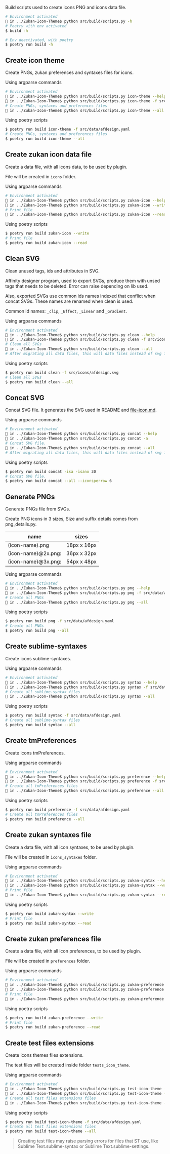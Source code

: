 Build scripts used to create icons PNG and icons data file.  

```sh
# Environment activated
🚥 in ../Zukan-Icon-Theme$ python src/build/scripts.py -h
# Poetry with env activated
$ build -h

# Env deactivated, with poetry
$ poetry run build -h
```

## Create icon theme
Create PNGs, zukan preferences and syntaxes files for icons.  

Using argparse commands  
```sh
# Environment activated
🚥 in ../Zukan-Icon-Theme$ python src/build/scripts.py icon-theme --help
🚥 in ../Zukan-Icon-Theme$ python src/build/scripts.py icon-theme -f src/data/afdesign.yaml
# Create PNGs, syntaxes and preferences files
🚥 in ../Zukan-Icon-Theme$ python src/build/scripts.py icon-theme --all
```

Using poetry scripts  
```sh
$ poetry run build icon-theme -f src/data/afdesign.yaml
# Create PNGs, syntaxes and preferences files
$ poetry run build icon-theme --all
```

## Create zukan icon data file
Create a data file, with all icons data, to be used by plugin.  

File will be created in `icons` folder.  

Using argparse commands  
```sh
# Environment activated
🚥 in ../Zukan-Icon-Theme$ python src/build/scripts.py zukan-icon --help
🚥 in ../Zukan-Icon-Theme$ python src/build/scripts.py zukan-icon --write
# Print file
🚥 in ../Zukan-Icon-Theme$ python src/build/scripts.py zukan-icon --read
```

Using poetry scripts  
```sh
$ poetry run build zukan-icon --write
# Print file
$ poetry run build zukan-icon --read
```

## Clean SVG
Clean unused tags, ids and attributes in SVG.  

Affinity designer program, used to export SVGs, produce them with unsed tags that needs to be deleted. Error can raise depending on lib used.  

Also, exported SVGs use common ids names indexed that conflict when concat SVGs. These names are renamed when clean is used.  

Common id names: `_clip`, `_Effect`, `_Linear` and `_Gradient`.  

Using argparse commands  
```sh
# Environment activated
🚥 in ../Zukan-Icon-Theme$ python src/build/scripts.py clean --help
🚥 in ../Zukan-Icon-Theme$ python src/build/scripts.py clean -f src/icons/afdesign.svg
# Clean all SVGs
🚥 in ../Zukan-Icon-Theme$ python src/build/scripts.py clean --all
# After migrating all data files, this will data files instead of svg files.
```

Using poetry scripts  
```sh
$ poetry run build clean -f src/icons/afdesign.svg
# Clean all SVGs
$ poetry run build clean --all
```

## Concat SVG
Concat SVG file. It generates the SVG used in README and [file-icon.md](https://github.com/53v3n3d4/Zukan-Icon-Theme/blob/main/docs/file-icon.md).  

Using argparse commands  
```sh
# Environment activated
🚥 in ../Zukan-Icon-Theme$ python src/build/scripts.py concat --help
🚥 in ../Zukan-Icon-Theme$ python src/build/scripts.py concat -a
# Concat SVG file.
🚥 in ../Zukan-Icon-Theme$ python src/build/scripts.py concat --all
# After migrating all data files, this will data files instead of svg files.
```

Using poetry scripts  
```sh
$ poetry run build concat -isa -isano 30
# Concat SVG file.
$ poetry run build concat --all --iconsperrow 6
```

## Generate PNGs
Generate PNGs file from SVGs.  

Create PNG icons in 3 sizes, Size and suffix details comes from png_details.py.  

| name | sizes |
|-----------|------|
| (icon-name).png | 18px x 16px |
| (icon-name)@2x.png: | 36px x 32px |
| (icon-name)@3x.png: | 54px x 48px |

Using argparse commands  
```sh
# Environment activated
🚥 in ../Zukan-Icon-Theme$ python src/build/scripts.py png --help
🚥 in ../Zukan-Icon-Theme$ python src/build/scripts.py png -f src/data/afdesign.yaml
# Create all PNGs
🚥 in ../Zukan-Icon-Theme$ python src/build/scripts.py png --all
```

Using poetry scripts  
```sh
$ poetry run build png -f src/data/afdesign.yaml
# Create all PNGs 
$ poetry run build png --all
```

## Create sublime-syntaxes
Create icons sublime-syntaxes.  

Using argparse commands  
```sh
# Environment activated
🚥 in ../Zukan-Icon-Theme$ python src/build/scripts.py syntax --help
🚥 in ../Zukan-Icon-Theme$ python src/build/scripts.py syntax -f src/data/afdesign.yaml
# Create all sublime-syntax files
🚥 in ../Zukan-Icon-Theme$ python src/build/scripts.py syntax --all
```

Using poetry scripts  
```sh
$ poetry run build syntax -f src/data/afdesign.yaml
# Create all sublime-syntax files
$ poetry run build syntax --all
```

## Create tmPreferences
Create icons tmPreferences.  

Using argparse commands  
```sh
# Environment activated
🚥 in ../Zukan-Icon-Theme$ python src/build/scripts.py preference --help
🚥 in ../Zukan-Icon-Theme$ python src/build/scripts.py preference -f src/data/afdesign.yaml
# Create all tnPreferences files
🚥 in ../Zukan-Icon-Theme$ python src/build/scripts.py preference --all
```

Using poetry scripts  
```sh
$ poetry run build preference -f src/data/afdesign.yaml
# Create all tnPreferences files
$ poetry run build preference --all
```

## Create zukan syntaxes file
Create a data file, with all icon syntaxes, to be used by plugin.  

File will be created in `icons_syntaxes` folder.  

Using argparse commands  
```sh
# Environment activated
🚥 in ../Zukan-Icon-Theme$ python src/build/scripts.py zukan-syntax --help
🚥 in ../Zukan-Icon-Theme$ python src/build/scripts.py zukan-syntax --write
# Print file
🚥 in ../Zukan-Icon-Theme$ python src/build/scripts.py zukan-syntax --read
```

Using poetry scripts  
```sh
$ poetry run build zukan-syntax --write
# Print file
$ poetry run build zukan-syntax --read
```

## Create zukan preferences file
Create a data file, with all icon preferences, to be used by plugin.  

File will be created in `preferences` folder.  

Using argparse commands  
```sh
# Environment activated
🚥 in ../Zukan-Icon-Theme$ python src/build/scripts.py zukan-preference --help
🚥 in ../Zukan-Icon-Theme$ python src/build/scripts.py zukan-preference --write
# Print file
🚥 in ../Zukan-Icon-Theme$ python src/build/scripts.py zukan-preference --read
```

Using poetry scripts  
```sh
$ poetry run build zukan-preference --write
# Print file
$ poetry run build zukan-preference --read
```

## Create test files extensions
Create icons themes files extensions.  

The test files will be created inside folder `tests_icon_theme`.  

Using argparse commands  
```sh
# Environment activated
🚥 in ../Zukan-Icon-Theme$ python src/build/scripts.py test-icon-theme --help
🚥 in ../Zukan-Icon-Theme$ python src/build/scripts.py test-icon-theme -f src/data/afdesign.yaml
# Create all test files extensions files
🚥 in ../Zukan-Icon-Theme$ python src/build/scripts.py test-icon-theme --all
```

Using poetry scripts  
```sh
$ poetry run build test-icon-theme -f src/data/afdesign.yaml
# Create all test files extensions files
$ poetry run build test-icon-theme --all
```

> Creating test files may raise parsing errors for files that ST use, like Sublime Text.sublime-syntax or Sublime Text.sublime-settings.
